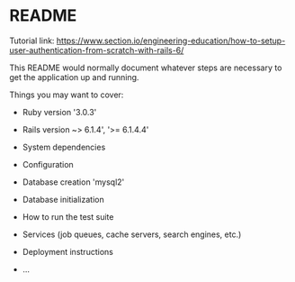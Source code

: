 # README


Tutorial link: https://www.section.io/engineering-education/how-to-setup-user-authentication-from-scratch-with-rails-6/


This README would normally document whatever steps are necessary to get the
application up and running.

Things you may want to cover:

* Ruby version '3.0.3'

* Rails version ~> 6.1.4', '>= 6.1.4.4'

* System dependencies

* Configuration

* Database creation 'mysql2'

* Database initialization

* How to run the test suite

* Services (job queues, cache servers, search engines, etc.)

* Deployment instructions

* ...
